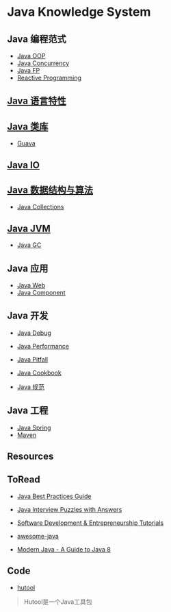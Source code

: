 # Java Knowledge System

## Java 编程范式
* [Java OOP](java-paradigm/java-OOP/README.md)
* [Java Concurrency](java-concurrency/README.md)
* [Java FP](java-paradigm/java-FP/README.md)
* [Reactive Programming]()

## [Java 语言特性](java-features/README.md)

## [Java 类库](java-lib/README.md)
* [Guava]()

## [Java IO](java-IO/README.md)

## [Java 数据结构与算法](java-DS-Algorithm/README.md)
* [Java Collections](java-DS-Algorithm/java-collection/README.md)

## [Java JVM](java-jvm/README.md)
* [Java GC](java-jvm/java-GC/README.md)

## Java 应用
* [Java Web](java-web/README.md)
* [Java Component](java-component/README.md)

## Java 开发
* [Java Debug](java-dev/java-debug/README.md)
* [Java Performance](java-dev/java-performance/README.md)

* [Java Pitfall](java-dev/java-pitfall/README.md)
* [Java Cookbook](java-dev/java-cookbook/README.md)
* [Java 规范](java-dev/java-specification/README.md)

## Java 工程
* [Java Spring](java-engineer/java-spring/README.md)
* [Maven](java-engineer/maven/README.md)

## Resources
## ToRead
* [Java Best Practices Guide](https://howtodoinjava.com/java-best-practices/)
* [Java Interview Puzzles with Answers](https://howtodoinjava.com/java-interview-puzzles-answers/)
* [Software Development & Entrepreneurship Tutorials](http://tutorials.jenkov.com/)

* [awesome-java](https://github.com/akullpp/awesome-java)
* [Modern Java - A Guide to Java 8](https://github.com/winterbe/java8-tutorial)

## Code
* [hutool](https://gitee.com/loolly/hutool)
> Hutool是一个Java工具包
